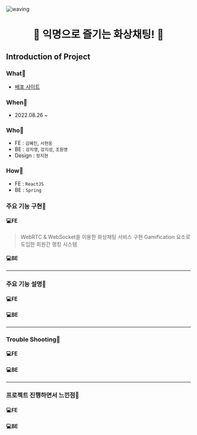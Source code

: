 
![waving](https://capsule-render.vercel.app/api?type=waving&height=300&text=WithTopia!&fontAlign=80&fontAlignY=40&color=gradient)


<h1 style="text-align: center;">🌿 익명으로 즐기는 화상채팅! 🌿</h1>


## Introduction of Project
### What📍
- [배포 사이트](https://warmwinter.co.kr)

### When📍
- 2022.08.26 ~ 

### Who📍
- FE : `김혜진`, `서현웅`
- BE : `강지영`, `강지성`, `조원영`
- Design : `정지현`

### How📍
- FE : `ReactJS`
- BE : `Spring`


### 주요 기능 구현📍
#### 💻**FE**
> WebRTC & WebSocket을 이용한 화상채팅 서비스 구현
> Gamification 요소로 도입한 회원간 랭킹 시스템


#### 💻**BE**


-----

### 주요 기능 설명📍
#### 💻**FE**


#### 💻**BE**

----

### Trouble Shooting📍
#### 💻**FE**


#### 💻**BE** 


-----

### 프로젝트 진행하면서 느낀점📍
#### 💻**FE**

#### 💻**BE** 

